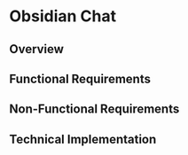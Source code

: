 # Obsidian Chat

## Overview


## Functional Requirements


## Non-Functional Requirements



## Technical Implementation

